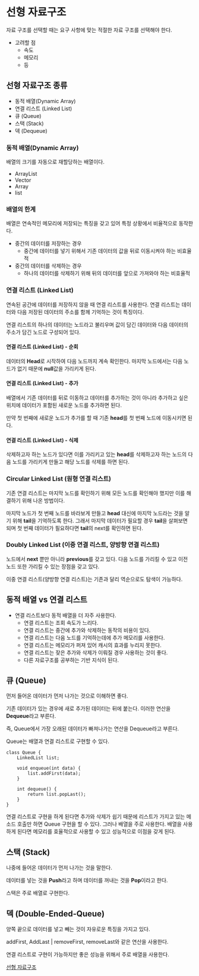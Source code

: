 # 선형 자료구조

자료 구조를 선택할 때는 요구 사항에 맞는 적절한 자료 구조를 선택해야 한다.   

* 고려할 점
    * 속도
    * 메모리
    * 등   

## 선형 자료구조 종류
* 동적 배열(Dynamic Array)
* 연결 리스트 (Linked List)
* 큐 (Queue)
* 스택 (Stack)
* 덱 (Dequeue)   

### 동적 배열(Dynamic Array)
배열의 크기를 자동으로 재할당하는 배열이다.   

* ArrayList
* Vector
* Array
* list   

### 배열의 한계
배열은 연속적인 메모리에 저장되는 특징을 갖고 있어 특정 상황에서 비율적으로 동작한다.   

* 중간의 데이터를 저장하는 경우
    * 중간에 데이터를 넣기 위해서 기존 데이터의 값을 뒤로 이동시켜야 하는 비효율적
* 중간의 데이터를 삭제하는 경우
    * 하나의 데이터를 삭제하기 위해 뒤의 데이터를 앞으로 가져와야 하는 비효율적

### 연결 리스트 (Linked List)
연속된 공간에 데이터를 저장하지 않을 때 연결 리스트를 사용한다. 연결 리스트는 데이터와 다음 저장된 데이터의 주소를 함께 기억하는 것이 특징이다.   

연결 리스트의 하나의 데이터는 노드라고 불리우며 값이 담긴 데이터와 다음 데이터의 주소가 담긴 노드로 구성되어 있다.   

#### 연결 리스트 (Linked List) - 순회
데이터의 <b>Head</b>로 시작하여 다음 노드까지 계속 확인한다. 마지막 노드에서는 다음 노드가 없기 때문에 <b>null</b>값을 가리키게 된다.   

#### 연결 리스트 (Linked List) - 추가
배열에서 기존 데이터를 뒤로 이동하고 데이터를 추가하는 것이 아니라 추가하고 싶은 위치에 데이터가 포함된 새로운 노드를 추가하면 된다.   

만약 첫 번째에 새로운 노드가 추가를 할 때 기존 <b>head</b>를 첫 번째 노드에 이동시키면 된다.   

#### 연결 리스트 (Linked List) - 식제
삭제하고자 하는 노드가 있다면 이를 가리키고 있는 <b>head</b>를 삭제하고자 하는 노드의 다음 노드를 가리키게 만들고 해당 노드를 삭제를 하면 된다.

### Circular Linked List (원형 연결 리스트)
기존 연결 리스트는 마지막 노드를 확인하기 위해 모든 노드를 확인해야 했지만 이를 해결하기 위해 나온 방법이다.   

마지막 노드가 첫 번째 노드를 바라보게 만들고 <b>head</b> 대신에 마지막 노드라는 것을 알기 위해 <b>tail</b>을 기억하도록 한다. 그래서 마지막 데이터가 필요할 경우 <b>tail</b>을 살펴보면 되며 첫 번째 데이터가 필요하다면 <b>tail</b>의 next를 확인하면 된다.   

### Doubly Linked List (이중 연결 리스트, 양방향 연결 리스트)
노드에서 <b>next</b> 뿐만 아니라 <b>previous</b>를 갖고 있다. 다음 노드를 가리킬 수 있고 이전 노드 또한 가리킬 수 있는 장점을 갖고 있다.   

이중 연결 리스트(양방향 연결 리스트)는 기존과 달리 역순으로도 탐색이 가능하다.

## 동적 배열 vs 연결 리스트
* 연결 리스트보다 동적 배열을 더 자주 사용한다.
    * 연결 리스트는 조회 속도가 느리다.
    * 연결 리스트는 중간에 추가와 삭제하는 동작의 비용이 있다.
    * 연결 리스트는 다음 노드를 기억하는데에 추가 메모리를 사용한다.
    * 연결 리스트는 메모리가 퍼져 있어 캐시의 효과를 누리지 못한다.
    * 연결 리스트는 잦은 추가와 삭제가 이뤄질 경우 사용하는 것이 좋다.
    * 다른 자료구조를 공부하는 기반 지식이 된다.   

## 큐 (Queue)
먼저 들어온 데이터가 먼저 나가는 것으로 이해하면 좋다.   

기존 데이터가 있는 경우에 새로 추가된 데이터는 뒤에 붙는다. 이러한 연산을 <b>Dequeue</b>라고 부른다.   

즉, Queue에서 가장 오래된 데이터가 빠져나가는 연산을 Dequeue라고 부른다.   

Queue는 배열과 연결 리스트로 구현할 수 있다.
```
class Queue {
    LinkedList list;

    void enqueue(int data) {
        list.addFirst(data);
    }

    int dequeue() {
        return list.popLast();
    }
}
```

연결 리스트로 구현을 하게 된다면 추가와 삭제가 쉽기 때문에 리스트가 가지고 있는 메소드 호출만 하면 Queue 구현을 할 수 있다. 그러나 배열을 주로 사용한다. 배열을 사용하게 된다면 메모리를 효율적으로 사용할 수 있고 성능적으로 이점을 갖게 된다.   

## 스택 (Stack)
나중에 들어온 데이터가 먼저 나가는 것을 말한다.   

데이터를 넣는 것을 <b>Push</b>라고 하며 데이터를 꺼내는 것을 <b>Pop</b>이라고 한다.   

스택은 주로 배열로 구현한다.

## 덱 (Double-Ended-Queue)
양쪽 끝으로 데이터를 넣고 빼는 것이 자유로운 특징을 가지고 있다.   

addFirst, AddLast | removeFirst, removeLast와 같은 연산을 사용한다.   

연결 리스트로 구현이 가능하지만 좋은 성능을 위해서 주로 배열을 사용한다.   

[선형 자료구조](https://www.youtube.com/watch?v=xnURecIJk4g)